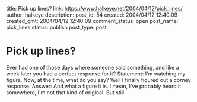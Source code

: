 title: Pick up lines?
link: https://www.halkeye.net/2004/04/12/pick_lines/
author: halkeye
description: 
post_id: 54
created: 2004/04/12 12:40:09
created_gmt: 2004/04/12 12:40:09
comment_status: open
post_name: pick_lines
status: publish
post_type: post

# Pick up lines?

Ever had one of those days where someone said something, and like a week later you had a perfect response for it? Statement: I'm watching my figure. Now, at the time, what do you say? Well I finally figured out a corney response. Answer: And what a figure it is. I mean, I've probably heard it somewhere, I'm not that kind of original. But still.